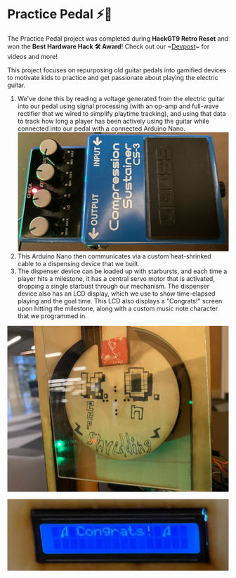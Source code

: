 # Practice Pedal :zap::guitar:

The Practice Pedal project was completed during **HackGT9 Retro Reset** and won the **Best Hardware Hack 🛠️ Award**! Check out our ~[Devpost](https://devpost.com/software/practice-pedals)~ for videos and more!

This project focuses on repurposing old guitar pedals into gamified devices to motivate kids to practice and get passionate about playing the electric guitar. 

1. We've done this by reading a voltage generated from the electric guitar into our pedal using signal processing (with an op-amp and full-wave rectifier that we wired to simplify playtime tracking), and using that data to track how long a player has been actively using the guitar while connected into our pedal with a connected Arduino Nano. 
![dispenser](resources/repurposed_guitarpedal.jpg)
3. This Arduino Nano then communicates via a custom heat-shrinked cable to a dispensing device that we built. 
4. The dispenser device can be loaded up with starbursts, and each time a player hits a milestone, it has a central servo motor that is activated, dropping a single starbust through our mechanism. The dispenser device also has an LCD display, which we use to show time-elapsed playing and the goal time. This LCD also displays a "Congrats!" screen upon hitting the milestone, along with a custom music note character that we programmed in. 

![dispenser](resources/final_dispenserproto.jpg)

![lcd](resources/ldcscreen_wcustomchar.jpg)



